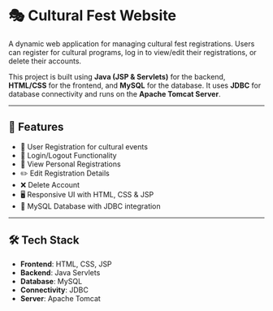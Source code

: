 # 🎭 Cultural Fest Website

A dynamic web application for managing cultural fest registrations. Users can register for cultural programs, log in to view/edit their registrations, or delete their accounts.

This project is built using **Java (JSP & Servlets)** for the backend, **HTML/CSS** for the frontend, and **MySQL** for the database. It uses **JDBC** for database connectivity and runs on the **Apache Tomcat Server**.

---

## 🚀 Features

- 📝 User Registration for cultural events
- 🔐 Login/Logout Functionality
- 👤 View Personal Registrations
- ✏️ Edit Registration Details
- ❌ Delete Account
- 🖥️ Responsive UI with HTML, CSS & JSP
- 🔌 MySQL Database with JDBC integration

---

## 🛠️ Tech Stack

- **Frontend**: HTML, CSS, JSP
- **Backend**: Java Servlets
- **Database**: MySQL
- **Connectivity**: JDBC
- **Server**: Apache Tomcat
